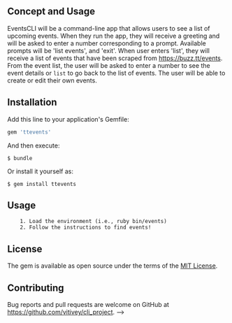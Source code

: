 ## Concept and Usage

EventsCLI will be a command-line app that allows users to see a list of upcoming events. When they run the app, they will receive a greeting and will be asked to enter a number corresponding to a prompt. Available prompts will be 'list events', and 'exit'. When user enters 'list', they will receive a list of events that have been scraped from https://buzz.tt/events. From the event list, the user will be asked to enter a number to see the event details or `list` to go back to the list of events. The user will be able to create or edit their own events.

## Installation

Add this line to your application's Gemfile:

```ruby
gem 'ttevents'
```

And then execute:

    $ bundle

Or install it yourself as:

    $ gem install ttevents

## Usage

        1. Load the environment (i.e., ruby bin/events)
        2. Follow the instructions to find events!


## License

The gem is available as open source under the terms of the [MIT License](https://opensource.org/licenses/MIT).

## Contributing

Bug reports and pull requests are welcome on GitHub at https://github.com/vitivey/cli_project. -->

<!-- # Ttevents

## Development

After checking out the repo, run `bin/setup` to install dependencies. You can also run `bin/console` for an interactive prompt that will allow you to experiment.

To install this gem onto your local machine, run `bundle exec rake install`. To release a new version, update the version number in `version.rb`, and then run `bundle exec rake release`, which will create a git tag for the version, push git commits and tags, and push the `.gem` file to [rubygems.org](https://rubygems.org).




